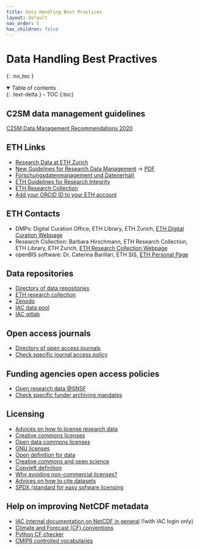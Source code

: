 ```yaml
---
title: Data Handling Best Practices
layout: default
nav_order: 5
has_children: false
---
```


# Data Handling Best Practives
{: .no_toc }

<details open markdown="block">
  <summary>
    Table of contents
  </summary>
  {: .text-delta }
  - TOC
  {:toc}
</details>

## C2SM data management guidelines
[C2SM Data Management Recommendations 2020](https://polybox.ethz.ch/index.php/s/pyZRPF4FfJJ47g1)

## ETH Links
   * [Research Data at ETH Zurich](https://ethz.ch/staffnet/en/service/a-to-z/research-data.html)
   * [New Guidelines for Research Data Management](https://ethz.ch/staffnet/en/news-and-events/internal-news/archive/2022/10/new-guidelines-for-research-data-management.html) -> [PDF](https://rechtssammlung.sp.ethz.ch/Dokumente/414.2en.pdf)
   * [Forschungsdatenmanagement und Datenerhalt](https://documentation.library.ethz.ch/display/DD/Forschungsdatenmanagement+und+Datenerhalt)
   * [ETH Guidelines for Research Integrity](https://doi.org/10.3929/ethz-b-000179298)
   * [ETH Research Collection](https://www.research-collection.ethz.ch)
   * [Add your ORCID ID to your ETH account](https://documentation.library.ethz.ch/display/RC/Assign+ORCID+iD)

## ETH Contacts
   * DMPs: Digital Curation Office, ETH Library, ETH Zurich, [ETH Digital Curation Webpage](http://www.library.ethz.ch/en/ms/Digital-Curation-at-ETH-Zurich)
   * Research Collection: Barbara Hirschmann, ETH Research Collection, ETH Library, ETH Zurich, [ETH Research Collection Webpage](https://library.ethz.ch/en/publishing-and-archiving/publishing-and-registering/publishing-in-the-research-collection.html)
   * openBIS software: Dr. Caterina Barillari, ETH SIS, [ETH Personal Page](https://www.ethz.ch/en/the-eth-zurich/organisation/departments/informatikdienste/personen/person-detail.html?persid=185758)

## Data repositories
   * [Directory of data repositories](https://www.re3data.org)
   * [ETH research collection](https://www.research-collection.ethz.ch)
   * [Zenodo](https://zenodo.org)
   * [IAC data pool](http://data.iac.ethz.ch/atmos/)
   * [IAC gitlab](https://git.iac.ethz.ch)

## Open access journals
   * [Directory of open access journals](https://www.doaj.org)
   * [Check specific journal access policy](https://v2.sherpa.ac.uk/romeo/)

## Funding agencies open access policies
   * [Open research data @SNSF](http://www.snf.ch/en/theSNSF/research-policies/open_research_data/Pages/default.aspx)
   * [Check specific funder archiving mandates](https://v2.sherpa.ac.uk/juliet/)
     
## Licensing
   * [Advices on how to license research data](http://www.dcc.ac.uk/resources/how-guides/license-research-data)
   * [Creative commons licenses](https://creativecommons.org)
   * [Open data commons licenses](https://opendatacommons.org)
   * [GNU licenses](https://www.gnu.org/licenses/gpl.html)
   * [Open definition for data](https://opendefinition.org)
   * [Creative commons and open science](https://zenodo.org/record/840652#.XHm1Vi17TOQ)
   * [Copyleft definition](https://en.wikipedia.org/wiki/Copyleft)
   * [Why avoiding non-commercial licenses?](https://freedomdefined.org/Licenses/NC)
   * [Advices on how to cite datasets](http://www.dcc.ac.uk/resources/how-guides/cite-datasets)
   * [SPDX (standard for easy sofware licensing](https://spdx.org/ids)

## Help on improving NetCDF metadata
   * [IAC internal documentation on NetCDF in general](https://wiki.iac.ethz.ch/IT/LinuxNetCDF) (!with IAC login only)
   * [Climate and Forecast (CF) conventions](http://cfconventions.org)
   * [Python CF checker](https://github.com/cedadev/cf-checker)
   * [CMIP6 controlled vocabularies](https://cmor.llnl.gov/mydoc_cmor3_CV/)


